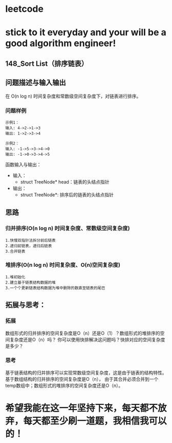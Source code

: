 # leetcode
# stick to it everyday and your will be a good algorithm engineer!
## 148_Sort List（排序链表）
## 问题描述与输入输出
在 O(n log n) 时间复杂度和常数级空间复杂度下，对链表进行排序。

### 问题样例

	示例1：
	输入: 4->2->1->3
	输出: 1->2->3->4
	
	示例2：
	输入: -1->5->3->4->0
	输出: -1->0->3->4->5
	

函数输入与输出：
* 输入：
	* struct TreeNode* head：链表的头结点指针
* 输出：
	* struct TreeNode*: 排序后的链表的头结点指针

## 思路			
### 归并排序(O(n log n) 时间复杂度、常数级空间复杂度)

	1.快慢双指针法拆分前后链表
	2.递归前链表，递归后链表
	3.合并链表
	
### 堆排序(O(n log n) 时间复杂度、O(n)空间复杂度)

	1.堆初始化
	2.建立基于链表结构数据的堆
	3.一个个更新链表结构数据为堆中删除的数直至链表的尾巴
	
## 拓展与思考：
### 拓展
数组形式的归并排序的空间复杂度是O（n）还是O（1）？数组形式的堆排序的空间复杂度还是O（n）吗？
你可以使用快排解决这问题吗？快排对应的空间复杂度是多少？
### 思考
基于链表结构的归并排序可以实现常数级空间复杂度，这是由于链表的结构特性。基于数组结构的归并排序的空间复杂度是O（n），
由于其合并必须合并到一个temp数组中；数组形式的堆排序的空间复杂度还是O（n）。
	  
# 希望我能在这一年坚持下来，每天都不放弃，每天都至少刷一道题，我相信我可以的！
